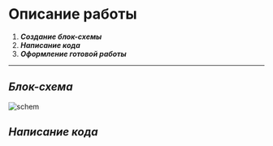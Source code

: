 # Описание работы
1. ***Создание блок-схемы***
2. ***Написание кода***
3. ***Оформление готовой работы***
---
## *Блок-схема* 
![schem]("HOME_WORK\scheme.png")
## *Написание кода*
